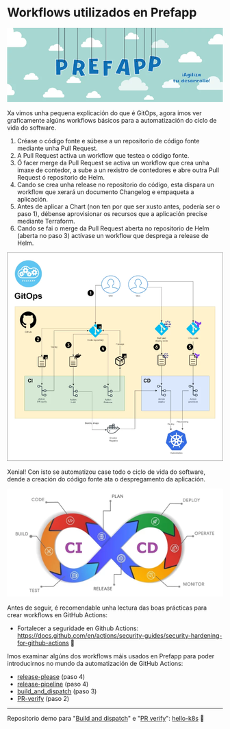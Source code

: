 
# Workflows utilizados en Prefapp

![](../_media/04_workflow/prefapp_wf.webp)

Xa vimos unha pequena explicación do que é GitOps, agora imos ver graficamente algúns workflows básicos para a automatización do ciclo de vida do software.

1. Créase o código fonte e súbese a un repositorio de código fonte mediante unha Pull Request.
2. A Pull Request activa un workflow que testea o código fonte.
3. Ó facer merge da Pull Request se activa un workflow que crea unha imaxe de contedor, a sube a un rexistro de contedores e abre outra Pull Request ó repositorio de Helm.
4. Cando se crea unha release no repositorio do código, esta dispara un workflow que xerará un documento Changelog e empaqueta a aplicación.
5. Antes de aplicar a Chart (non ten por que ser xusto antes, podería ser o paso 1), débense aprovisionar os recursos que a aplicación precise mediante Terraform.
6. Cando se fai o merge da Pull Request aberta no repositorio de Helm (aberta no paso 3) actívase un workflow que desprega a release de Helm.


<div style="text-align: center;">
  <div style="margin: 0 auto;">

![](../_media/04_workflow/gitops_prefapp.webp)

  </div>
</div>

Xenial! Con isto se automatizou case todo o ciclo de vida do software, dende a creación do código fonte ata o despregamento da aplicación.

<div style="text-align: center;">
  <div style="margin: 0 auto;">

![](../_media/04_workflow/cicd.webp)

  </div>
</div>

Antes de seguir, é recomendable unha lectura das boas prácticas para crear workflows en GitHub Actions:

- Fortalecer a seguridade en Github Actions: https://docs.github.com/en/actions/security-guides/security-hardening-for-github-actions 👀

Imos examinar algúns dos workflows máis usados en Prefapp para poder introducirnos no mundo da automatización de GitHub Actions:

- [release-please](./05_release-please.md) (paso 4)
- [release-pipeline](./07_release-pipeline.md) (paso 4)
- [build_and_dispatch](./06_build_and_dispatch.md) (paso 3)
- [PR-verify](./04_pr_verify.md) (paso 2)

---

Repositorio demo para "[Build and dispatch](https://github.com/prefapp/hello-k8s/blob/main/.github/workflows/build_and_dispatch.yaml)" e "[PR verify](https://github.com/prefapp/hello-k8s/blob/main/.github/workflows/pr_verify.yaml)": [hello-k8s](https://github.com/prefapp/hello-k8s/tree/main/.github) 👀


